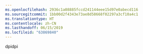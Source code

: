 ```yaml
---
ms.openlocfilehash: 2936c1a08885fccd241144eee15d97e0abecd116
ms.sourcegitcommit: 1bb00d2f4343e73ae8d58668f02297a3cf10a4c1
ms.translationtype: HT
ms.contentlocale: zh-CN
ms.lasthandoff: 06/15/2019
ms.locfileid: "63869840"
---
```

<span data-ttu-id="c5de2-101">dpi</span><span class="sxs-lookup"><span data-stu-id="c5de2-101">dpi</span></span>